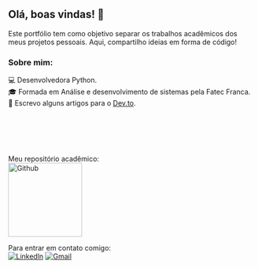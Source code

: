 
##  Olá, boas vindas! 👋

Este portfólio tem como objetivo separar os trabalhos acadêmicos dos meus projetos pessoais. Aqui, compartilho ideias em forma de código!


### Sobre mim: 
💻 Desenvolvedora Python. <br>
🎓 Formada em Análise e desenvolvimento de sistemas pela Fatec Franca. <br>
📃 Escrevo alguns artigos para o <a href="https://dev.to/anafbarreto"> Dev.to</a>.<br>


<br>
<br>
<br>
<br>

Meu repositório acadêmico: <br>
<a href="https://github.com/anafbarreto">
    <img src="https://github.com/user-attachments/assets/f58f91d5-79f4-4c1f-88a9-f90827b379cc" alt="Github" width="150">
</a>



Para entrar em contato comigo: <br>
[![Linkedln](https://img.shields.io/badge/LinkedIn-0077B5?style=for-the-badge&logo=linkedin&logoColor=white)](https://www.linkedin.com/in/anacarolinafonsecabarreto/)
[![Gmail](https://img.shields.io/badge/Gmail-D14836?style=for-the-badge&logo=gmail&logoColor=white)](mailto:anacarolinafbarreto@gmail.com)

